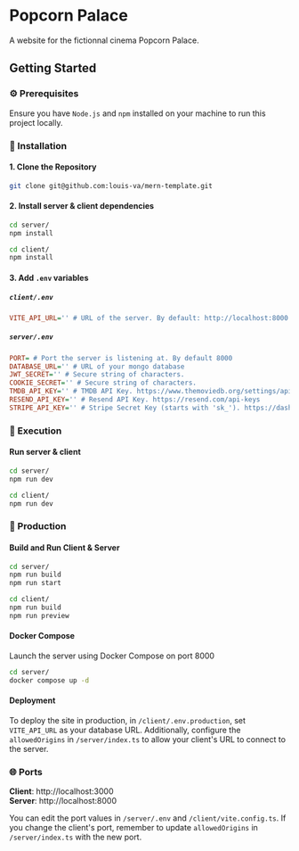 # Popcorn Palace

A website for the fictionnal cinema Popcorn Palace.

## Getting Started

### ⚙️ Prerequisites

Ensure you have `Node.js` and `npm` installed on your machine to run this project locally.

### 💾 Installation

#### 1. Clone the Repository
```sh
git clone git@github.com:louis-va/mern-template.git
```

#### 2. Install server & client dependencies
```sh
cd server/
npm install

cd client/
npm install
```

#### 3. Add `.env` variables

##### `client/.env`
```ini
VITE_API_URL='' # URL of the server. By default: http://localhost:8000
```

##### `server/.env`
```ini
PORT= # Port the server is listening at. By default 8000
DATABASE_URL='' # URL of your mongo database
JWT_SECRET='' # Secure string of characters.
COOKIE_SECRET='' # Secure string of characters.
TMDB_API_KEY='' # TMDB API Key. https://www.themoviedb.org/settings/api
RESEND_API_KEY='' # Resend API Key. https://resend.com/api-keys
STRIPE_API_KEY='' # Stripe Secret Key (starts with 'sk_'). https://dashboard.stripe.com/apikeys
```

### 🚀 Execution

#### Run server & client
```sh
cd server/
npm run dev

cd client/
npm run dev
```

### 🚚 Production

#### Build and Run Client & Server
```sh
cd server/
npm run build
npm run start

cd client/
npm run build
npm run preview
```

#### Docker Compose
Launch the server using Docker Compose on port 8000

```sh
cd server/
docker compose up -d
```

#### Deployment
To deploy the site in production, in `/client/.env.production`, set `VITE_API_URL` as your database URL. Additionally, configure the `allowedOrigins` in `/server/index.ts` to allow your client's URL to connect to the server.

### 🌐 Ports
**Client**: http://localhost:3000 <br>
**Server**: http://localhost:8000

You can edit the port values in `/server/.env` and `/client/vite.config.ts`. If you change the client's port, remember to update `allowedOrigins` in `/server/index.ts` with the new port.